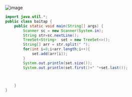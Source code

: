 ![image](https://github.com/user-attachments/assets/e9d86547-5429-4db3-a0dc-8dd2d0aca6ed)

```java
import java.util.*;
public class baitap {
    public static void main(String[] args) {
        Scanner sc = new Scanner(System.in);
        String str=sc.nextLine();
        TreeSet<String>  set = new TreeSet<>();
        String[] arr = str.split(" ");
        for(int i=0;i<arr.length;i++){
            set.add(arr[i]);
        }
        System.out.println(set.size());
        System.out.println(set.first()+" "+set.last());
        


    }
}
```
